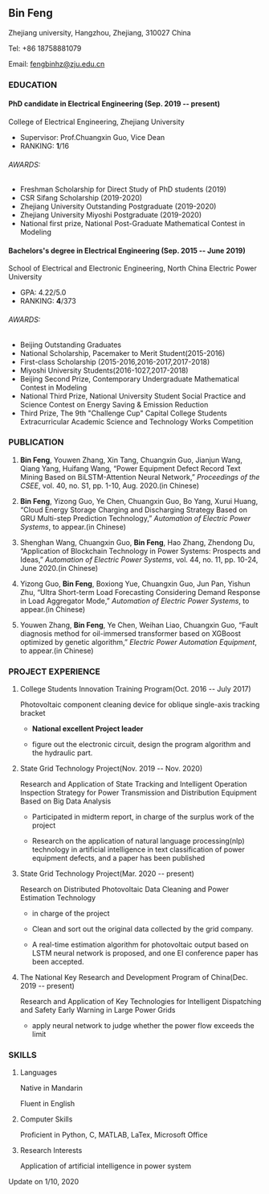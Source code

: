 ## Bin Feng

Zhejiang university, Hangzhou, Zhejiang, 310027 China

Tel: +86 18758881079

Email: fengbinhz@zju.edu.cn

### EDUCATION

#### PhD candidate in Electrical Engineering (Sep. 2019 -- present)

College of Electrical Engineering, Zhejiang University

* Supervisor: Prof.Chuangxin Guo, Vice Dean 
* RANKING: **1**/16

###### AWARDS:

+ Freshman Scholarship for Direct Study of PhD students (2019)
+ CSR Sifang Scholarship (2019-2020)
+ Zhejiang University Outstanding Postgraduate (2019-2020)
+ Zhejiang University Miyoshi Postgraduate (2019-2020)
+ National first prize, National Post-Graduate Mathematical Contest in Modeling

#### Bachelors's degree in Electrical Engineering (Sep. 2015 -- June 2019)

School of Electrical and Electronic Engineering, North China Electric Power University

* GPA: 4.22/5.0
* RANKING:  **4**/373

###### AWARDS:

* Beijing Outstanding Graduates
* National Scholarship, Pacemaker to Merit Student(2015-2016)
* First-class Scholarship (2015-2016,2016-2017,2017-2018)
* Miyoshi University Students(2016-1027,2017-2018)
* Beijing Second Prize,  Contemporary Undergraduate Mathematical Contest in Modeling
* National Third Prize, National University Student Social Practice and Science Contest on Energy Saving & Emission Reduction
* Third Prize, The 9th "Challenge Cup" Capital College Students Extracurricular Academic Science and Technology Works Competition 

### PUBLICATION

1. **Bin Feng**, Youwen Zhang, Xin Tang, Chuangxin Guo, Jianjun Wang, Qiang Yang, Huifang Wang, “Power Equipment Defect Record Text Mining Based on BiLSTM-Attention Neural Network,”  *Proceedings of the CSEE*, vol. 40, no. S1, pp. 1-10, Aug. 2020.(in Chinese)

2. **Bin Feng**, Yizong Guo, Ye Chen, Chuangxin Guo, Bo Yang, Xurui Huang, “Cloud Energy Storage Charging and Discharging Strategy Based on GRU Multi-step Prediction Technology,” *Automation of Electric Power Systems*, to appear.(in Chinese)

3. Shenghan Wang, Chuangxin Guo, **Bin Feng**, Hao Zhang, Zhendong Du, “Application of Blockchain Technology in Power Systems: Prospects and Ideas,” *Automation of Electric Power Systems*, vol. 44, no. 11, pp. 10-24, June 2020.(in Chinese)

4. Yizong Guo, **Bin Feng**, Boxiong Yue, Chuangxin Guo, Jun Pan, Yishun Zhu, “Ultra Short-term Load Forecasting Considering Demand Response in Load Aggregator Mode,” *Automation of Electric Power Systems*, to appear.(in Chinese)

5. Youwen Zhang, **Bin Feng**, Ye Chen, Weihan Liao, Chuangxin Guo, “Fault diagnosis method for oil-immersed transformer based on XGBoost optimized by genetic algorithm,” *Electric Power Automation Equipment*, to appear.(in Chinese)

### PROJECT EXPERIENCE

1. College Students Innovation Training Program(Oct. 2016 -- July 2017)

   Photovoltaic component cleaning device for oblique single-axis tracking bracket 

   * **National excellent Project leader**

   * figure out the electronic circuit, design the program algorithm and the hydraulic part.

2. State Grid Technology Project(Nov. 2019 -- Nov. 2020)

   Research and Application of State Tracking and Intelligent Operation Inspection Strategy for Power Transmission and Distribution Equipment Based on Big Data Analysis

   * Participated in midterm report, in charge of the surplus work of the project

   * Research on the application of natural language processing(nlp) technology in artificial intelligence in text classification of power equipment defects, and a paper has been published

3. State Grid Technology Project(Mar. 2020 -- present)

   Research on Distributed Photovoltaic Data Cleaning and Power Estimation Technology

   * in charge of the project 

   * Clean and sort out the original data collected by the grid company.

   * A real-time estimation algorithm for photovoltaic output based on LSTM neural network is proposed, and one EI conference paper has been accepted.

4. The National Key Research and Development Program of China(Dec. 2019 -- present)

   Research and Application of Key Technologies for Intelligent Dispatching and Safety Early Warning in Large Power Grids

   * apply neural network to judge whether the power flow exceeds the limit



### SKILLS



1. Languages

   Native in Mandarin

   Fluent in English

2. Computer Skills

   Proficient in Python, C, MATLAB, LaTex, Microsoft Office

3. Research Interests  

   Application of artificial intelligence in power system
   

Update on 1/10, 2020


